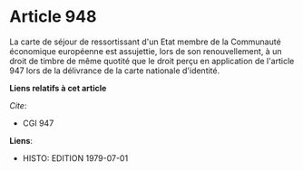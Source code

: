 # Article 948

La carte de séjour de ressortissant d'un Etat membre de la Communauté économique européenne est assujettie, lors de son
renouvellement, à un droit de timbre de même quotité que le droit perçu en application de l'article 947 lors de la délivrance
de la carte nationale d'identité.

**Liens relatifs à cet article**

_Cite_:

  - CGI 947

**Liens**:

  - HISTO: EDITION 1979-07-01
